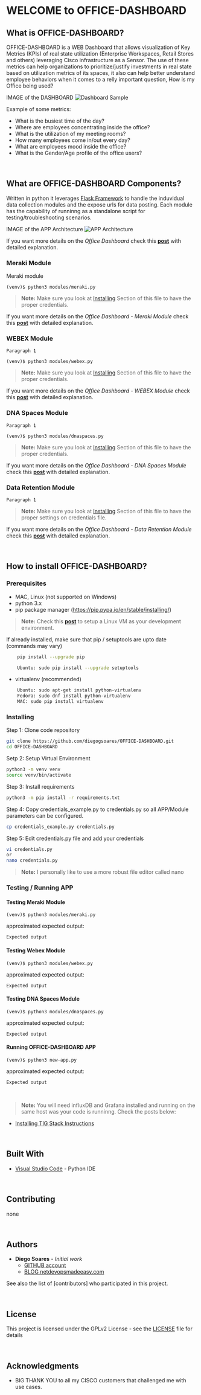 # **WELCOME to OFFICE-DASHBOARD**

## **What is OFFICE-DASHBOARD?**

OFFICE-DASHBOARD is a WEB Dashboard that allows visualization of Key Metrics (KPIs) of real state utilization (Enterprise Workspaces, Retail Stores and others) leveraging Cisco infrastructure as a Sensor.
The use of these metrics can help organizations to prioritize/justify investments in real state based on utilization metrics of its spaces, it also can help better understand employee behaviors when it comes to a relly important question, How is my Office being used?

IMAGE of the DASHBOARD
![Dashboard Sample](dashboard.jpg)

Example of some metrics:

- What is the busiest time of the day?
- Where are employees concentrating inside the office?
- What is the utilization of my meeting rooms?
- How many employees come in/out every day?
- What are employees mood inside the office?
- What is the Gender/Age profile of the office users?

<br>

## **What are OFFICE-DASHBOARD Components?**

Written in python it leverages [Flask Framework](https://flask.palletsprojects.com/en/1.1.x/) to handle the induvidual data collection modules and the expose urls for data posting.
Each module has the capability of runninng as a standalone script for testing/troubleshooting scenarios.

IMAGE of the APP Architecture
![APP Architecture](app_architecture.png)

If you want more details on the _Office Dashboard_ check this **[post](https://netdevopsmadeeasy.com/office-dashboard/)** with detailed explanation.

### **Meraki Module**

Meraki module 

```console
(venv)$ python3 modules/meraki.py
```

>**Note:** Make sure you look at [Installing](#Installing) Section of this file to have the proper credentials.

If you want more details on the _Office Dashboard -  Meraki Module_ check this **[post](https://netdevopsmadeeasy.com/office-dashboard/)** with detailed explanation.

### **WEBEX Module**

`Paragraph 1`

```console
(venv)$ python3 modules/webex.py
```

>**Note:** Make sure you look at [Installing](#Installing) Section of this file to have the proper credentials.

If you want more details on the _Office Dashboard - WEBEX Module_ check this **[post](https://netdevopsmadeeasy.com/office-dashboard/)** with detailed explanation.

### **DNA Spaces Module**

`Paragraph 1`

```console
(venv)$ python3 modules/dnaspaces.py
```

>**Note:** Make sure you look at [Installing](#Installing) Section of this file to have the proper credentials.

If you want more details on the _Office Dashboard - DNA Spaces Module_ check this **[post](https://netdevopsmadeeasy.com/office-dashboard/)** with detailed explanation.

### **Data Retention Module**

`Paragraph 1`

>**Note:** Make sure you look at [Installing](#Installing) Section of this file to have the proper settings on credentials file.

If you want more details on the _Office Dashboard - Data Retention Module_ check this **[post](https://netdevopsmadeeasy.com/office-dashboard/)** with detailed explanation.

<br>

## **How to install OFFICE-DASHBOARD?**

### **Prerequisites**

- MAC, Linux (not supported on Windows)
- python 3.x
- pip package manager (https://pip.pypa.io/en/stable/installing/)

>**Note:** Check this **[post](https://netdevopsmadeeasy.com/office-dashboard/)** to setup a Linux VM as your development environment.

If already installed, make sure that pip / setuptools are upto date (commands may vary)

```bash
    pip install --upgrade pip

    Ubuntu: sudo pip install --upgrade setuptools
```

- virtualenv (recommended)

```bash
    Ubuntu: sudo apt-get install python-virtualenv
    Fedora: sudo dnf install python-virtualenv
    MAC: sudo pip install virtualenv
```

### **Installing**

Step 1: Clone code repository

```bash
git clone https://github.com/diegogsoares/OFFICE-DASHBOARD.git
cd OFFICE-DASHBOARD
```

Setp 2: Setup Virtual Environment

```bash
python3 -m venv venv
source venv/bin/activate
```

Step 3: Install requirements

```bash
python3 -m pip install -r requirements.txt 
```

Step 4: Copy credentials_example.py to credentials.py so all APP/Module parameters can be configured.

```bash
cp credentials_example.py credentials.py 
```

Step 5: Edit credentials.py file and add your credentials

```bash
vi credentials.py 
or
nano credentials.py
```

>**Note:** I personally like to use a more robust file editor called nano 

### **Testing / Running APP**

#### Testing Meraki Module

```console
(venv)$ python3 modules/meraki.py
```

approximated expected output:

```console
Expected output
```

#### Testing Webex Module

```console
(venv)$ python3 modules/webex.py
```

approximated expected output:

```console
Expected output
```

#### Testing DNA Spaces Module

```console
(venv)$ python3 modules/dnaspaces.py
```

approximated expected output:

```console
Expected output
```

#### Running OFFICE-DASHBOARD APP

```console
(venv)$ python3 new-app.py
```

approximated expected output:

```console
Expected output
```

<br>

>**Note:** You will need influxDB and Grafana installed and running on the same host was your code is runninng. Check the posts below:
- [Installing TIG Stack Instructions](https://netdevopsmadeeasy.com/setting-up-your-tig-stack/)

<br>

## **Built With**

- [Visual Studio Code](https://code.visualstudio.com/) - Python IDE

<br>

## **Contributing**

none

<br>

## **Authors**

- **Diego Soares** - _Initial work_
  - [GITHUB account](https://github.com/diegogsoares) &nbsp;
  - [BLOG netdevopsmadeeasy.com](https://netdevopsmadeeasy.com/about-me/)

See also the list of [contributors] who participated in this project.

<br>

## **License**

This project is licensed under the GPLv2 License - see the [LICENSE](https://github.com/diegogsoares/OFFICE-DASHBOARD/blob/master/LICENSE) file for details

<br>

## **Acknowledgments**

- BIG THANK YOU to all my CISCO customers that challenged me with use cases.
